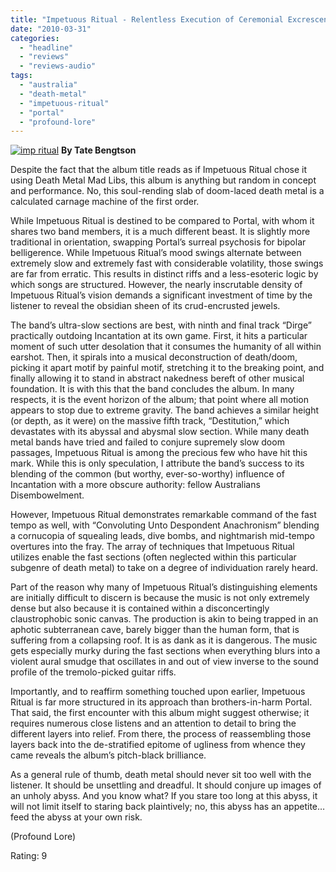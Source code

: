```yaml
---
title: "Impetuous Ritual - Relentless Execution of Ceremonial Excrescence"
date: "2010-03-31"
categories: 
  - "headline"
  - "reviews"
  - "reviews-audio"
tags: 
  - "australia"
  - "death-metal"
  - "impetuous-ritual"
  - "portal"
  - "profound-lore"
---
```


[![imp ritual](http://www.hellbound.ca/wp-content/uploads/2010/03/imp-ritual.jpg "imp ritual")](http://www.hellbound.ca/wp-content/uploads/2010/03/imp-ritual.jpg) **By Tate Bengtson**

Despite the fact that the album title reads as if Impetuous Ritual chose it using Death Metal Mad Libs, this album is anything but random in concept and performance. No, this soul-rending slab of doom-laced death metal is a calculated carnage machine of the first order.

While Impetuous Ritual is destined to be compared to Portal, with whom it shares two band members, it is a much different beast. It is slightly more traditional in orientation, swapping Portal’s surreal psychosis for bipolar belligerence. While Impetuous Ritual’s mood swings alternate between extremely slow and extremely fast with considerable volatility, those swings are far from erratic. This results in distinct riffs and a less-esoteric logic by which songs are structured. However, the nearly inscrutable density of Impetuous Ritual’s vision demands a significant investment of time by the listener to reveal the obsidian sheen of its crud-encrusted jewels.

The band’s ultra-slow sections are best, with ninth and final track “Dirge” practically outdoing Incantation at its own game. First, it hits a particular moment of such utter desolation that it consumes the humanity of all within earshot. Then, it spirals into a musical deconstruction of death/doom, picking it apart motif by painful motif, stretching it to the breaking point, and finally allowing it to stand in abstract nakedness bereft of other musical foundation. It is with this that the band concludes the album. In many respects, it is the event horizon of the album; that point where all motion appears to stop due to extreme gravity. The band achieves a similar height (or depth, as it were) on the massive fifth track, “Destitution,” which devastates with its abyssal and abysmal slow section. While many death metal bands have tried and failed to conjure supremely slow doom passages, Impetuous Ritual is among the precious few who have hit this mark. While this is only speculation, I attribute the band’s success to its blending of the common (but worthy, ever-so-worthy) influence of Incantation with a more obscure authority: fellow Australians Disembowelment.

However, Impetuous Ritual demonstrates remarkable command of the fast tempo as well, with “Convoluting Unto Despondent Anachronism” blending a cornucopia of squealing leads, dive bombs, and nightmarish mid-tempo overtures into the fray. The array of techniques that Impetuous Ritual utilizes enable the fast sections (often neglected within this particular subgenre of death metal) to take on a degree of individuation rarely heard.

Part of the reason why many of Impetuous Ritual’s distinguishing elements are initially difficult to discern is because the music is not only extremely dense but also because it is contained within a disconcertingly claustrophobic sonic canvas. The production is akin to being trapped in an aphotic subterranean cave, barely bigger than the human form, that is suffering from a collapsing roof. It is as dank as it is dangerous. The music gets especially murky during the fast sections when everything blurs into a violent aural smudge that oscillates in and out of view inverse to the sound profile of the tremolo-picked guitar riffs.

Importantly, and to reaffirm something touched upon earlier, Impetuous Ritual is far more structured in its approach than brothers-in-harm Portal. That said, the first encounter with this album might suggest otherwise; it requires numerous close listens and an attention to detail to bring the different layers into relief. From there, the process of reassembling those layers back into the de-stratified epitome of ugliness from whence they came reveals the album’s pitch-black brilliance.

As a general rule of thumb, death metal should never sit too well with the listener. It should be unsettling and dreadful. It should conjure up images of an unholy abyss. And you know what? If you stare too long at this abyss, it will not limit itself to staring back plaintively; no, this abyss has an appetite…feed the abyss at your own risk.

(Profound Lore)

Rating: 9
